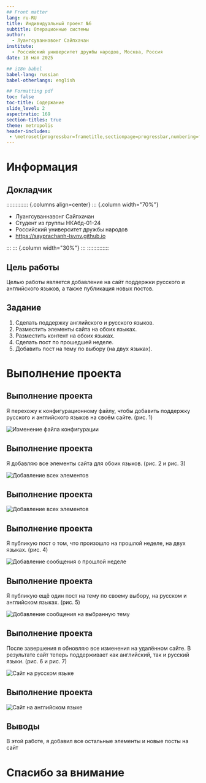 ```yaml
---
## Front matter
lang: ru-RU
title: Индивидуальный проект №6
subtitle: Операционные системы
author:
  - Луангсуваннавонг Сайпхачан
institute:
  - Российский университет дружбы народов, Москва, Россия
date: 18 мая 2025

## i18n babel
babel-lang: russian
babel-otherlangs: english

## Formatting pdf
toc: false
toc-title: Содержание
slide_level: 2
aspectratio: 169
section-titles: true
theme: metropolis
header-includes:
 - \metroset{progressbar=frametitle,sectionpage=progressbar,numbering=fraction}
---
```


# Информация

## Докладчик

:::::::::::::: {.columns align=center}
::: {.column width="70%"}

  * Луангсуваннавонг Сайпхачан
  * Студент из группы НКАбд-01-24
  * Российский университет дружбы народов
  * <https://sayprachanh-lsvnv.github.io>

:::
::: {.column width="30%"}
:::
::::::::::::::

## Цель работы

Целью работы является добавление на сайт поддержки русского и английского языков, а также публикация новых постов.

## Задание

1. Сделать поддержку английского и русского языков.
2. Разместить элементы сайта на обоих языках.
3. Разместить контент на обоих языках.
4. Сделать пост по прошедшей неделе.
5. Добавить пост на тему по выбору (на двух языках).

# Выполнение проекта

## Выполнение проекта

Я перехожу к конфигурационному файлу, чтобы добавить поддержку русского и английского языков на своём сайте. (рис. 1)

![Изменение файла конфигурации](image/pic/1.png)

## Выполнение проекта

Я добавляю все элементы сайта для обоих языков. (рис. 2 и рис. 3)

![Добавление всех элементов](image/pic/2.png)

## Выполнение проекта

![Добавление всех элементов](image/pic/3.png)

## Выполнение проекта

Я публикую пост о том, что произошло на прошлой неделе, на двух языках. (рис. 4)

![Добавление сообщения о прошлой неделе](image/pic/4.png)

## Выполнение проекта

Я публикую ещё один пост на тему по своему выбору, на русском и английском языках. (рис. 5)

![Добавление сообщения на выбранную тему](image/pic/5.png)

## Выполнение проекта

После завершения я обновляю все изменения на удалённом сайте. В результате сайт теперь поддерживает как английский, так и русский языки. (рис. 6 и рис. 7)

![Сайт на русском языке](image/pic/6.png)

## Выполнение проекта

![Сайт на английском языке](image/pic/7.png)

## Выводы

В этой работе, я добавил все остальные элементы и новые посты на сайт

# Спасибо за внимание
